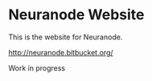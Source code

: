 # Neuranode Website

This is the website for Neuranode.

http://neuranode.bitbucket.org/

Work in progress
